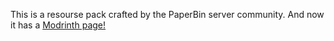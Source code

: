 This is a resourse pack crafted by the PaperBin server community. 
And now it has a [Modrinth page!](https://modrinth.com/resourcepack/playerthingspaperbin)
